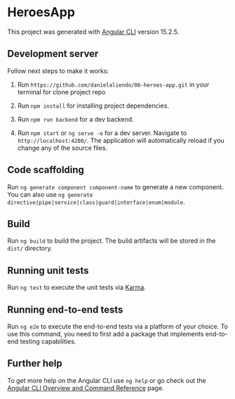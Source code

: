 # HeroesApp

This project was generated with [Angular CLI](https://github.com/angular/angular-cli) version 15.2.5.

## Development server

Follow next steps to make it works:

1. Run `https://github.com/danielaliendo/06-heroes-app.git` in your terminal for clone project repo

2. Run `npm install` for installing project dependencies. 

3. Run `npm run backend` for a dev backend.

4. Run `npm start` or `ng serve -o` for a dev server. Navigate to `http://localhost:4200/`. The application will automatically reload if you change any of the source files.


## Code scaffolding

Run `ng generate component component-name` to generate a new component. You can also use `ng generate directive|pipe|service|class|guard|interface|enum|module`.

## Build

Run `ng build` to build the project. The build artifacts will be stored in the `dist/` directory.

## Running unit tests

Run `ng test` to execute the unit tests via [Karma](https://karma-runner.github.io).

## Running end-to-end tests

Run `ng e2e` to execute the end-to-end tests via a platform of your choice. To use this command, you need to first add a package that implements end-to-end testing capabilities.

## Further help

To get more help on the Angular CLI use `ng help` or go check out the [Angular CLI Overview and Command Reference](https://angular.io/cli) page.
